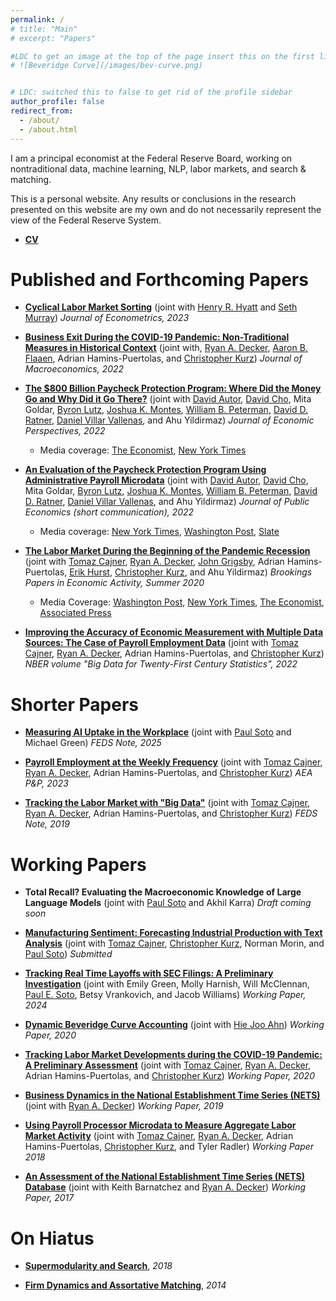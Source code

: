 ```yaml
---
permalink: /
# title: "Main"
# excerpt: "Papers"

#LDC to get an image at the top of the page insert this on the first line, between "---" and "I am a..."
# ![Beveridge Curve](/images/bev-curve.png)


# LDC: switched this to false to get rid of the profile sidebar
author_profile: false
redirect_from: 
  - /about/
  - /about.html
---
```



I am a principal economist at the Federal Reserve Board, working on nontraditional data, machine learning, NLP, labor markets, and search & matching.

This is a personal website. Any results or conclusions in the research presented on this website are my own and do not necessarily represent the view of the Federal Reserve System. 

- [**CV**](/files/crane-CV.pdf) 

Published and Forthcoming Papers
======

- [**Cyclical Labor Market Sorting**](/files/worker-sorting-2020.pdf) (joint with [Henry R. Hyatt](https://henryrhyatt.com/) and [Seth Murray](https://www.sethmurrayecon.com/)) *Journal of Econometrics, 2023*  

- [**Business Exit During the COVID-19 Pandemic: Non-Traditional Measures in Historical Context**](https://www.federalreserve.gov/econres/feds/business-exit-during-the-covid-19-pandemic.htm) (joint with, [Ryan A. Decker](https://www.rdecker.net/), [Aaron B. Flaaen](https://www.aaronflaaen.com/), Adrian Hamins-Puertolas, and [Christopher Kurz](https://www.federalreserve.gov/econres/christopher-j-kurz.htm)) *Journal of Macroeconomics, 2022*

- [**The $800 Billion Paycheck Protection Program: Where Did the Money Go and Why Did it Go There?**](https://www.nber.org/papers/w29669) (joint with [David Autor](https://economics.mit.edu/faculty/dautor), [David Cho](https://www.david-cho.com/), Mita Goldar, [Byron Lutz](https://sites.google.com/view/byron-lutz/home), [Joshua K. Montes](https://sites.google.com/site/joshuamontes/), [William B. Peterman](http://williampeterman.com/), [David D. Ratner](https://sites.google.com/site/ddratner/), [Daniel Villar Vallenas](https://www.federalreserve.gov/econres/daniel-villar-vallenas.htm), and Ahu Yildirmaz) *Journal of Economic Perspectives, 2022* 
  - Media coverage: [The Economist](https://www.economist.com/graphic-detail/2022/01/31/americas-covid-job-saving-programme-gave-most-of-its-cash-to-the-rich), [New York Times](https://www.nytimes.com/2022/02/01/business/paycheck-protection-program-costs.html)

- [**An Evaluation of the Paycheck Protection Program Using Administrative Payroll Microdata**](https://blueprintlabs.mit.edu/research/an-evaluation-of-the-paycheck-protection-program-using-administrative-payroll-microdata/) (joint with [David Autor](https://economics.mit.edu/faculty/dautor), [David Cho](https://www.david-cho.com/), Mita Goldar, [Byron Lutz](https://sites.google.com/view/byron-lutz/home), [Joshua K. Montes](https://sites.google.com/site/joshuamontes/), [William B. Peterman](http://williampeterman.com/), [David D. Ratner](https://sites.google.com/site/ddratner/), [Daniel Villar Vallenas](https://www.federalreserve.gov/econres/daniel-villar-vallenas.htm), and Ahu Yildirmaz) *Journal of Public Economics (short communication), 2022*

  - Media coverage: [New York Times](https://www.nytimes.com/2020/07/22/briefing/paycheck-protection-program-houston-chicago-your-wednesday-briefing.html), [Washington Post](https://www.washingtonpost.com/business/on-small-business/small-business-loans-saved-as-many-as-32-million-us-jobs/2020/07/22/dd92cf80-cc2c-11ea-99b0-8426e26d203b_story.html), [Slate](https://slate.com/business/2020/07/paycheck-protection-program-was-a-flop.html)

- [**The Labor Market During the Beginning of the Pandemic Recession**](https://www.brookings.edu/wp-content/uploads/2020/06/SU20_S1_Cajner-et-al._-combined.pdf) (joint with [Tomaz Cajner](https://sites.google.com/site/cajner/), [Ryan A. Decker](https://www.rdecker.net/), [John Grigsby](https://sites.google.com/view/john-grigsby/), Adrian Hamins-Puertolas, [Erik Hurst](https://erikhurst.com/), [Christopher Kurz](https://www.federalreserve.gov/econres/christopher-j-kurz.htm), and Ahu Yildirmaz) *Brookings Papers in Economic Activity, Summer 2020*

  - Media Coverage: [Washington Post](https://www.washingtonpost.com/business/2020/05/08/awful-reason-wages-appeared-soar-middle-pandemic/), [New York Times](https://www.nytimes.com/2020/05/11/upshot/virus-lasting-economic-effects.html), [The Economist](https://www.economist.com/finance-and-economics/2020/05/16/why-the-pandemic-could-eventually-lower-inequality), [Associated Press](https://apnews.com/8df9ba7b96e1563c176c3485398adb99)

- [**Improving the Accuracy of Economic Measurement with Multiple Data Sources: The Case of Payroll Employment Data**](https://www.nber.org/books-and-chapters/big-data-twenty-first-century-economic-statistics/improving-accuracy-economic-measurement-multiple-data-sources-case-payroll-employment-data)  (joint with [Tomaz Cajner](https://sites.google.com/site/cajner/), [Ryan A. Decker](https://www.rdecker.net/), Adrian Hamins-Puertolas, and [Christopher Kurz](https://www.federalreserve.gov/econres/christopher-j-kurz.htm)) *NBER volume "Big Data for Twenty-First Century Statistics", 2022*

Shorter Papers
======

- [**Measuring AI Uptake in the Workplace**](https://www.federalreserve.gov/econres/notes/feds-notes/measuring-ai-uptake-in-the-workplace-20240205.html) (joint with [Paul Soto](https://pesoto.github.io/) and Michael Green) *FEDS Note, 2025*

- [**Payroll Employment at the Weekly Frequency**](https://www.aeaweb.org/articles?id=10.1257/pandp.20231052)  (joint with [Tomaz Cajner](https://sites.google.com/site/cajner/), [Ryan A. Decker](https://www.rdecker.net/), Adrian Hamins-Puertolas, and [Christopher Kurz](https://www.federalreserve.gov/econres/christopher-j-kurz.htm)) *AEA P&P, 2023*

- [**Tracking the Labor Market with "Big Data"**](https://www.federalreserve.gov/econres/notes/feds-notes/tracking-the-labor-market-with-big-data-20190920.htm) (joint with [Tomaz Cajner](https://sites.google.com/site/cajner/), [Ryan A. Decker](https://www.rdecker.net/), Adrian Hamins-Puertolas, and [Christopher Kurz](https://www.federalreserve.gov/econres/christopher-j-kurz.htm)) *FEDS Note, 2019*


Working Papers
======

- **Total Recall? Evaluating the Macroeconomic Knowledge of Large Language Models** (joint with [Paul Soto](https://pesoto.github.io/) and Akhil Karra) *Draft coming soon*

- [**Manufacturing Sentiment: Forecasting Industrial Production with Text Analysis**](https://www.federalreserve.gov/econres/feds/manufacturing-sentiment-forecasting-industrial-production-with-text-analysis.htm) (joint with [Tomaz Cajner](https://sites.google.com/site/cajner/), [Christopher Kurz](https://www.federalreserve.gov/econres/christopher-j-kurz.htm), Norman Morin, and  [Paul Soto](https://pesoto.github.io/)) *Submitted*

- [**Tracking Real Time Layoffs with SEC Filings: A Preliminary Investigation**](https://www.federalreserve.gov/econres/feds/tracking-real-time-layoffs-with-sec-filings-a-preliminary-investigation.htm.pdf) (joint with Emily Green, Molly Harnish, Will McClennan, [Paul E. Soto](https://pesoto.github.io/), Betsy Vrankovich, and Jacob Williams) *Working Paper, 2024*
  
- [**Dynamic Beveridge Curve Accounting**](https://www.federalreserve.gov/econres/feds/files/2020027pap.pdf) (joint with [Hie Joo Ahn](https://sites.google.com/site/hiejooahn/)) *Working Paper, 2020*

- [**Tracking Labor Market Developments during the COVID-19 Pandemic: A Preliminary Assessment**](https://www.federalreserve.gov/econres/feds/files/2020030pap.pdf)  (joint with [Tomaz Cajner](https://sites.google.com/site/cajner/), [Ryan A. Decker](https://www.rdecker.net/), Adrian Hamins-Puertolas, and [Christopher Kurz](https://www.federalreserve.gov/econres/christopher-j-kurz.htm)) *Working Paper, 2020*

- [**Business Dynamics in the National Establishment Time Series (NETS)**](https://www.federalreserve.gov/econres/feds/files/2019034pap.pdf)  (joint with [Ryan A. Decker](https://www.rdecker.net/)) *Working Paper, 2019*

- [**Using Payroll Processor Microdata to Measure Aggregate Labor Market Activity**](https://www.federalreserve.gov/econres/feds/files/2018005pap.pdf) (joint with [Tomaz Cajner](https://sites.google.com/site/cajner/), [Ryan A. Decker](https://www.rdecker.net/), Adrian Hamins-Puertolas, [Christopher Kurz](https://www.federalreserve.gov/econres/christopher-j-kurz.htm), and Tyler Radler) *Working Paper 2018*

- [**An Assessment of the National Establishment Time Series (NETS) Database**](https://www.federalreserve.gov/econres/feds/files/2017110pap.pdf)  (joint with Keith Barnatchez and [Ryan A. Decker](https://www.rdecker.net/)) *Working Paper, 2017*


On Hiatus 
======

- [**Supermodularity and Search**](/files/spm-and-search-2018.pdf), *2018*

- [**Firm Dynamics and Assortative Matching**](https://www2.census.gov/ces/wp/2014/CES-WP-14-25.pdf), *2014*

